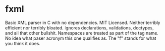 # fxml
Basic XML parser in C with no dependencies. MIT Licensed. Neither terribly efficient nor terribly bloated. Ignores declarations, validations, doctypes, and all that other bullshit. Namespaces are treated as part of the tag name. No idea what paser acronym this one qualifies as. The "f" stands for what you think it does.
